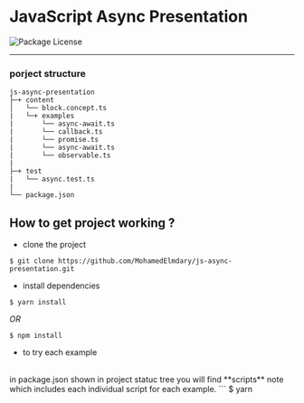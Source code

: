 # JavaScript Async Presentation
<img src="https://img.shields.io/npm/l/@nestjs/core.svg" alt="Package License" />

---
### porject structure
```
js-async-presentation
├─+ content
│   └── block.concept.ts
|   └─+ examples
|       └── async-await.ts
|       └── callback.ts
|       └── promise.ts
|       └── async-await.ts
|       └── observable.ts
|
├─+ test
|   └── async.test.ts
|
└── package.json
```

## How to get project working ?
* clone the project
```
$ git clone https://github.com/MohamedElmdary/js-async-presentation.git
```
* install dependencies
```
$ yarn install 
```
_OR_
```
$ npm install
```
* to try each example
<br>
in package.json shown in project statuc tree you will find **scripts** note which includes each individual script for each example.
```
$ yarn <script name>
------------------------
e.g $ yarn block
```
_OR_
```
$ npm run <script name>
------------------------
e.g $ npm run block
```

### Stay in touch
---
- Github - [Mohamed Elmdary](https://github.com/MohamedElmdary)
- Facebook - [Mohamed Elmdary](https://www.facebook.com/mohamed.rabie.5439087)
